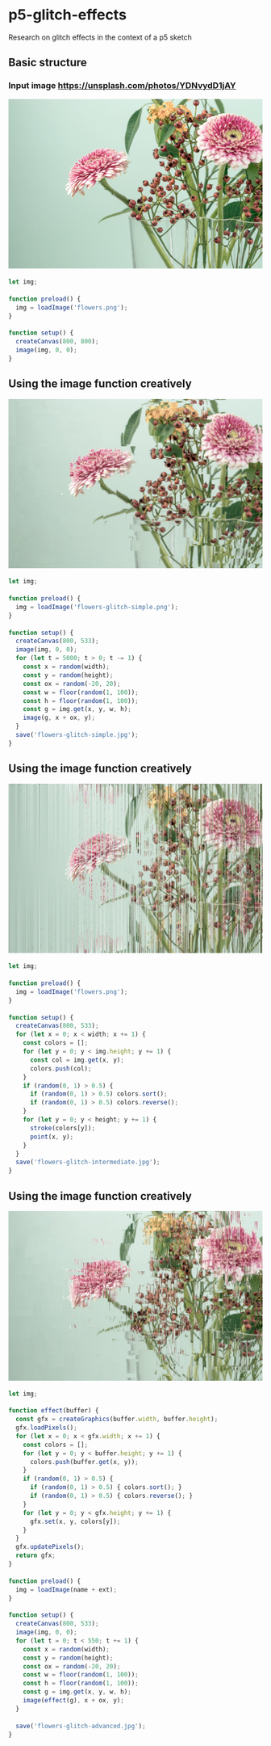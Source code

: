# p5-glitch-effects
Research on glitch effects in the context of a p5 sketch 

## Basic structure

### Input image https://unsplash.com/photos/YDNvydD1jAY
![flowers](flowers.png)

```javascript
let img;

function preload() {
  img = loadImage('flowers.png');
}

function setup() {
  createCanvas(800, 800);
  image(img, 0, 0);
}
```

## Using the image function creatively
![flowers](flowers-glitch-simple.jpg)

```javascript
let img;

function preload() {
  img = loadImage('flowers-glitch-simple.png');
}

function setup() {
  createCanvas(800, 533);
  image(img, 0, 0);
  for (let t = 5000; t > 0; t -= 1) {
    const x = random(width);
    const y = random(height);
    const ox = random(-20, 20);
    const w = floor(random(1, 100));
    const h = floor(random(1, 100));
    const g = img.get(x, y, w, h);
    image(g, x + ox, y);
  }
  save('flowers-glitch-simple.jpg');
}
```

## Using the image function creatively
![flowers](flowers-glitch-intermediate.jpg)

```javascript
let img; 

function preload() {
  img = loadImage('flowers.png');
}

function setup() {
  createCanvas(800, 533);
  for (let x = 0; x < width; x += 1) {
    const colors = [];
    for (let y = 0; y < img.height; y += 1) {
      const col = img.get(x, y);
      colors.push(col);
    }
    if (random(0, 1) > 0.5) {
      if (random(0, 1) > 0.5) colors.sort();
      if (random(0, 1) > 0.5) colors.reverse();
    }
    for (let y = 0; y < height; y += 1) {
      stroke(colors[y]);
      point(x, y);
    }
  }
  save('flowers-glitch-intermediate.jpg');
}
```

## Using the image function creatively
![flowers](flowers-glitch-advanced.jpg)

```javascript
let img;

function effect(buffer) {
  const gfx = createGraphics(buffer.width, buffer.height);
  gfx.loadPixels();
  for (let x = 0; x < gfx.width; x += 1) {
    const colors = [];
    for (let y = 0; y < buffer.height; y += 1) {
      colors.push(buffer.get(x, y));
    }
    if (random(0, 1) > 0.5) {
      if (random(0, 1) > 0.5) { colors.sort(); }
      if (random(0, 1) > 0.5) { colors.reverse(); }
    }
    for (let y = 0; y < gfx.height; y += 1) {
      gfx.set(x, y, colors[y]);
    }
  }
  gfx.updatePixels();
  return gfx;
}

function preload() {
  img = loadImage(name + ext);
}

function setup() {
  createCanvas(800, 533);
  image(img, 0, 0);
  for (let t = 0; t < 550; t += 1) {
    const x = random(width);
    const y = random(height);
    const ox = random(-20, 20);
    const w = floor(random(1, 100));
    const h = floor(random(1, 100));
    const g = img.get(x, y, w, h);
    image(effect(g), x + ox, y);
  }

  save('flowers-glitch-advanced.jpg');
}

